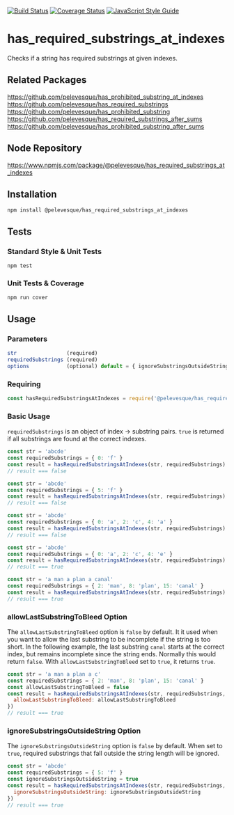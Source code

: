 [![Build Status](https://travis-ci.org/pelevesque/has_required_substrings_at_indexes.svg?branch=master)](https://travis-ci.org/pelevesque/has_required_substrings_at_indexes)
[![Coverage Status](https://coveralls.io/repos/github/pelevesque/has_required_substrings_at_indexes/badge.svg?branch=master)](https://coveralls.io/github/pelevesque/has_required_substrings_at_indexes?branch=master)
[![JavaScript Style Guide](https://img.shields.io/badge/code_style-standard-brightgreen.svg)](https://standardjs.com)

# has_required_substrings_at_indexes

Checks if a string has required substrings at given indexes.

## Related Packages

https://github.com/pelevesque/has_prohibited_substring_at_indexes  
https://github.com/pelevesque/has_required_substrings  
https://github.com/pelevesque/has_prohibited_substring  
https://github.com/pelevesque/has_required_substrings_after_sums  
https://github.com/pelevesque/has_prohibited_substring_after_sums  

## Node Repository

https://www.npmjs.com/package/@pelevesque/has_required_substrings_at_indexes

## Installation

`npm install @pelevesque/has_required_substrings_at_indexes`

## Tests

### Standard Style & Unit Tests

`npm test`

### Unit Tests & Coverage

`npm run cover`

## Usage

### Parameters

```js
str                (required)
requiredSubstrings (required)
options            (optional) default = { ignoreSubstringsOutsideString = false, allowLastSubstringToBleed = false }
```

### Requiring

```js
const hasRequiredSubstringsAtIndexes = require('@pelevesque/has_required_substrings_at_indexes')
```

### Basic Usage

`requiredSubstrings` is an object of index -> substring pairs. `true` is returned
if all substrings are found at the correct indexes.

```js
const str = 'abcde'
const requiredSubstrings = { 0: 'f' }
const result = hasRequiredSubstringsAtIndexes(str, requiredSubstrings)
// result === false
```

```js
const str = 'abcde'
const requiredSubstrings = { 5: 'f' }
const result = hasRequiredSubstringsAtIndexes(str, requiredSubstrings)
// result === false
```

```js
const str = 'abcde'
const requiredSubstrings = { 0: 'a', 2: 'c', 4: 'a' }
const result = hasRequiredSubstringsAtIndexes(str, requiredSubstrings)
// result === false
```

```js
const str = 'abcde'
const requiredSubstrings = { 0: 'a', 2: 'c', 4: 'e' }
const result = hasRequiredSubstringsAtIndexes(str, requiredSubstrings)
// result === true
```

```js
const str = 'a man a plan a canal'
const requiredSubstrings = { 2: 'man', 8: 'plan', 15: 'canal' }
const result = hasRequiredSubstringsAtIndexes(str, requiredSubstrings)
// result === true
```

### allowLastSubstringToBleed Option

The `allowLastSubstringToBleed` option is `false` by default. It it used when you want
to allow the last substring to be incomplete if the string is too short.
In the following example, the last substring `canal` starts at the correct index,
but remains incomplete since the string ends. Normally this would return `false`.
With `allowLastSubstringToBleed` set to `true`, it returns `true`.

```js
const str = 'a man a plan a c'
const requiredSubstrings = { 2: 'man', 8: 'plan', 15: 'canal' }
const allowLastSubstringToBleed = false
const result = hasRequiredSubstringsAtIndexes(str, requiredSubstrings, {
  allowLastSubstringToBleed: allowLastSubstringToBleed
})
// result === true
```

### ignoreSubstringsOutsideString Option

The `ignoreSubstringsOutsideString` option is `false` by default. When set to
`true`, required substrings that fall outside the string length will be ignored.

```js
const str = 'abcde'
const requiredSubstrings = { 5: 'f' }
const ignoreSubstringsOutsideString = true
const result = hasRequiredSubstringsAtIndexes(str, requiredSubstrings, {
  ignoreSubstringsOutsideString: ignoreSubstringsOutsideString
})
// result === true
```
